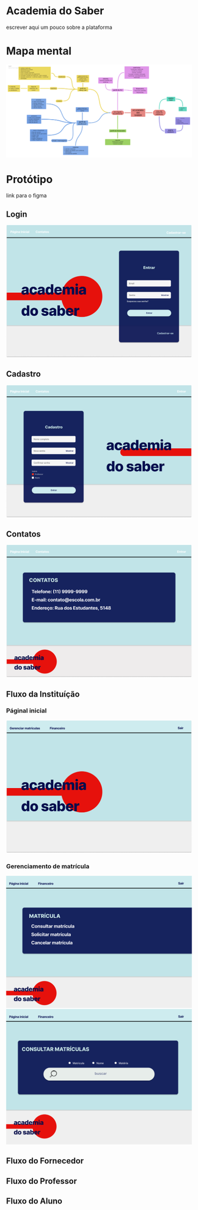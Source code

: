 # Academia do Saber

escrever aqui um pouco sobre a plataforma 

# Mapa mental 

![Mapa mental Academia do Saber](./images/mapa-mental.png)

# Protótipo
link para o figma

## Login 

![Página de Login](./images/area-publica/Login.png)

## Cadastro

![Página de Cadastro](./images/area-publica/Cadastro.png)

## Contatos

![Página de Contatos](./images/area-publica/Contatos.png)

## Fluxo da Instituíção 

### Páginal inicial 

![Página Instituição](./images/instituicao/Instituição%20-%20Página%20inicial.png)

### Gerenciamento de matrícula 
![Página matrícula](./images/instituicao/Instituíção%20-%20Matrícula.png)
![Página consultar matrícula](./images/instituicao/Instituíção%20-%20Consultar%20matrículas.png)


## Fluxo do Fornecedor


## Fluxo do Professor 

## Fluxo do Aluno
